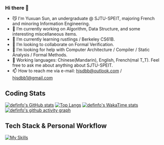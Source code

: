 ### Hi there 👋

<!--
**definfo/definfo** is a ✨ _special_ ✨ repository because its `README.md` (this file) appears on your GitHub profile.

Here are some ideas to get you started:

- 🔭 I’m currently working on ...
- 🌱 I’m currently learning ...
- 👯 I’m looking to collaborate on ...
- 🤔 I’m looking for help with ...
- 💬 Ask me about ...
- 📫 How to reach me: ...
- 😄 Pronouns: ...
- ⚡ Fun fact: ...
-->
- 😼 I'm Yuxuan Sun, an undergraduate @ SJTU-SPEIT, majoring French and minoring Information Engineering.
- 🔭 I’m currently working on Algorithm, Data Structure, and some interesting miscellaneous items.
- 🌱 I’m currently learning rustlings / Berkeley CS61B.
- 👯 I’m looking to collaborate on Formal Verification.
- 🤔 I’m looking for help with Computer Architecture / Compiler / Static Analysis / Formal Methods.
- 💬 Working languages: Chinese(Mandarin), English, French(mal T_T). Feel free to ask me about anything about SJTU-SPEIT.
- 📫 How to reach me via e-mail: hjsdbb@outlook.com / hjsdbb1@gmail.com

## Coding Stats
[![definfo's GitHub stats](https://github-readme-stats-tau-sepia-53.vercel.app/api?username=definfo&theme=transparent&custom_title=definfo's+Github+Stats)](https://github.com/anuraghazra/github-readme-stats)
[![Top Langs](https://github-readme-stats-tau-sepia-53.vercel.app/api/top-langs/?username=definfo&theme=transparent&langs_count=8&layout=compact)](https://github.com/anuraghazra/github-readme-stats)
[![definfo's WakaTime stats](https://github-readme-stats.vercel.app/api/wakatime?username=definfo&theme=transparent&layout=compact&custom_title=definfo's+WakaTime+Stats)](https://github.com/anuraghazra/github-readme-stats)
[![definfo's github activity graph](https://github-readme-activity-graph.vercel.app/graph?username=definfo&theme=react-dark&custom_title=definfo's%20Contribution%20Graph)](https://github.com/ashutosh00710/github-readme-activity-graph)

## Tech Stack & Personal Workflow
[![My Skills](https://skillicons.dev/icons?i=bash,c,cpp,py,pytorch,java,rust,docker,git,nginx,arch,vim,vscodium&perline=12)](https://skillicons.dev)
